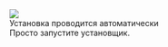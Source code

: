 <img src="https://postimg.cc/bZJpM5NS" />
<br>
Установка проводится автоматически
<br>
Просто запустите установщик.

